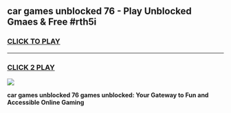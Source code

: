 
## car games unblocked 76 - Play Unblocked Gmaes & Free #rth5i
<h3>
<a href="https://news.freeplayer.one?title=car_games_unblocked_76&ref=03M">CLICK TO PLAY</a></h3>
<hr>

<h3>
<a href="https://news.freeplayer.one?title=car_games_unblocked_76&ref=03M">CLICK 2 PLAY</a>
  
</h3>

<a href="https://news.freeplayer.one?title=car_games_unblocked_76&ref=03M"><img src="https://clearcache.store/games.png"></a>


**car games unblocked 76 games unblocked: Your Gateway to Fun and Accessible Online Gaming**

